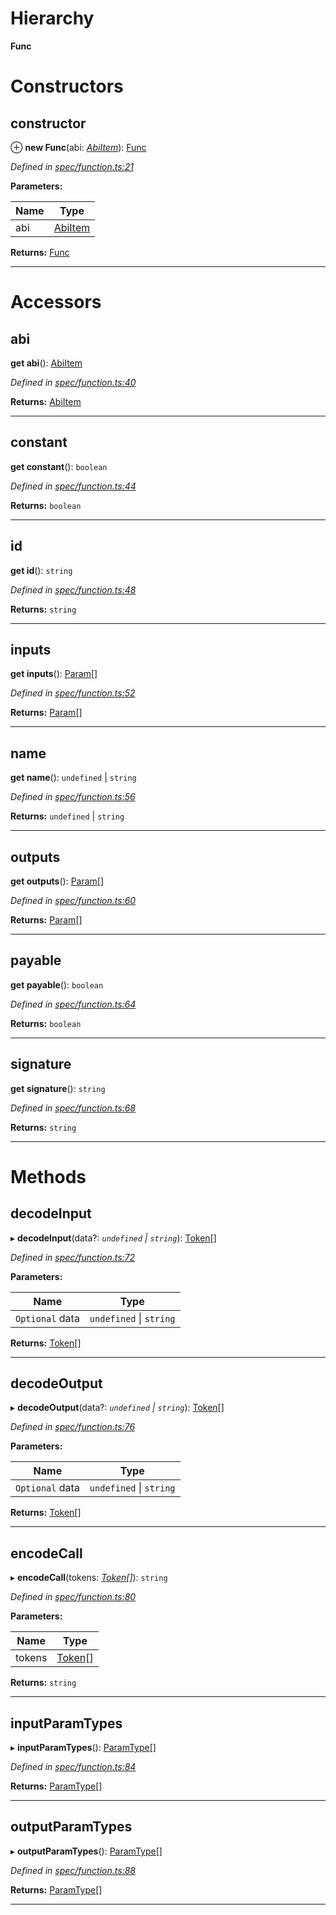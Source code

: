 

# Hierarchy

**Func**

# Constructors

<a id="constructor"></a>

##  constructor

⊕ **new Func**(abi: *[AbiItem](../interfaces/_types_.abiitem.md)*): [Func](_spec_function_.func.md)

*Defined in [spec/function.ts:21](https://github.com/paritytech/js-libs/blob/e18d839/packages/abi/src/spec/function.ts#L21)*

**Parameters:**

| Name | Type |
| ------ | ------ |
| abi | [AbiItem](../interfaces/_types_.abiitem.md) |

**Returns:** [Func](_spec_function_.func.md)

___

# Accessors

<a id="abi"></a>

##  abi

**get abi**(): [AbiItem](../interfaces/_types_.abiitem.md)

*Defined in [spec/function.ts:40](https://github.com/paritytech/js-libs/blob/e18d839/packages/abi/src/spec/function.ts#L40)*

**Returns:** [AbiItem](../interfaces/_types_.abiitem.md)

___
<a id="constant"></a>

##  constant

**get constant**(): `boolean`

*Defined in [spec/function.ts:44](https://github.com/paritytech/js-libs/blob/e18d839/packages/abi/src/spec/function.ts#L44)*

**Returns:** `boolean`

___
<a id="id"></a>

##  id

**get id**(): `string`

*Defined in [spec/function.ts:48](https://github.com/paritytech/js-libs/blob/e18d839/packages/abi/src/spec/function.ts#L48)*

**Returns:** `string`

___
<a id="inputs"></a>

##  inputs

**get inputs**(): [Param](_spec_param_.param.md)[]

*Defined in [spec/function.ts:52](https://github.com/paritytech/js-libs/blob/e18d839/packages/abi/src/spec/function.ts#L52)*

**Returns:** [Param](_spec_param_.param.md)[]

___
<a id="name"></a>

##  name

**get name**(): `undefined` \| `string`

*Defined in [spec/function.ts:56](https://github.com/paritytech/js-libs/blob/e18d839/packages/abi/src/spec/function.ts#L56)*

**Returns:** `undefined` \| `string`

___
<a id="outputs"></a>

##  outputs

**get outputs**(): [Param](_spec_param_.param.md)[]

*Defined in [spec/function.ts:60](https://github.com/paritytech/js-libs/blob/e18d839/packages/abi/src/spec/function.ts#L60)*

**Returns:** [Param](_spec_param_.param.md)[]

___
<a id="payable"></a>

##  payable

**get payable**(): `boolean`

*Defined in [spec/function.ts:64](https://github.com/paritytech/js-libs/blob/e18d839/packages/abi/src/spec/function.ts#L64)*

**Returns:** `boolean`

___
<a id="signature"></a>

##  signature

**get signature**(): `string`

*Defined in [spec/function.ts:68](https://github.com/paritytech/js-libs/blob/e18d839/packages/abi/src/spec/function.ts#L68)*

**Returns:** `string`

___

# Methods

<a id="decodeinput"></a>

##  decodeInput

▸ **decodeInput**(data?: *`undefined` \| `string`*): [Token](_token_token_.token.md)[]

*Defined in [spec/function.ts:72](https://github.com/paritytech/js-libs/blob/e18d839/packages/abi/src/spec/function.ts#L72)*

**Parameters:**

| Name | Type |
| ------ | ------ |
| `Optional` data | `undefined` \| `string` |

**Returns:** [Token](_token_token_.token.md)[]

___
<a id="decodeoutput"></a>

##  decodeOutput

▸ **decodeOutput**(data?: *`undefined` \| `string`*): [Token](_token_token_.token.md)[]

*Defined in [spec/function.ts:76](https://github.com/paritytech/js-libs/blob/e18d839/packages/abi/src/spec/function.ts#L76)*

**Parameters:**

| Name | Type |
| ------ | ------ |
| `Optional` data | `undefined` \| `string` |

**Returns:** [Token](_token_token_.token.md)[]

___
<a id="encodecall"></a>

##  encodeCall

▸ **encodeCall**(tokens: *[Token](_token_token_.token.md)[]*): `string`

*Defined in [spec/function.ts:80](https://github.com/paritytech/js-libs/blob/e18d839/packages/abi/src/spec/function.ts#L80)*

**Parameters:**

| Name | Type |
| ------ | ------ |
| tokens | [Token](_token_token_.token.md)[] |

**Returns:** `string`

___
<a id="inputparamtypes"></a>

##  inputParamTypes

▸ **inputParamTypes**(): [ParamType](_spec_paramtype_paramtype_.paramtype.md)[]

*Defined in [spec/function.ts:84](https://github.com/paritytech/js-libs/blob/e18d839/packages/abi/src/spec/function.ts#L84)*

**Returns:** [ParamType](_spec_paramtype_paramtype_.paramtype.md)[]

___
<a id="outputparamtypes"></a>

##  outputParamTypes

▸ **outputParamTypes**(): [ParamType](_spec_paramtype_paramtype_.paramtype.md)[]

*Defined in [spec/function.ts:88](https://github.com/paritytech/js-libs/blob/e18d839/packages/abi/src/spec/function.ts#L88)*

**Returns:** [ParamType](_spec_paramtype_paramtype_.paramtype.md)[]

___


